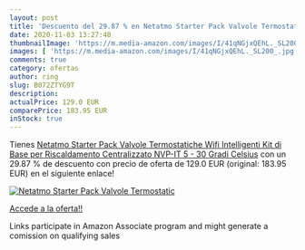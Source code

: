 ```yaml
---
layout: post
title: 'Descuento del 29.87 % en Netatmo Starter Pack Valvole Termostatic'
date: 2020-11-03 13:27:48
thumbnailImage: 'https://m.media-amazon.com/images/I/41qNGjxQEhL._SL200_.jpg'
images: [ 'https://m.media-amazon.com/images/I/41qNGjxQEhL._SL200_.jpg' ]
comments: true
category: ofertas
author: ring
slug: B072ZTYG9T
description:
actualPrice: 129.0 EUR
comparePrice: 183.95 EUR
inStock: true
---
```


Tienes [Netatmo Starter Pack Valvole Termostatiche Wifi Intelligenti  Kit di Base per Riscaldamento Centralizzato  NVP-IT  5 - 30 Gradi Celsius](https://www.amazon.it/dp/B072ZTYG9T/?tag=tolees00-21) con un 29.87 % de descuento con precio de oferta de 129.0 EUR (original: 183.95 EUR) en el siguiente enlace!

[![Netatmo Starter Pack Valvole Termostatic](https://m.media-amazon.com/images/I/41qNGjxQEhL._SL200_.jpg)](https://www.amazon.it/dp/B072ZTYG9T/?tag=tolees00-21)

[Accede a la oferta!!](https://www.amazon.it/dp/B072ZTYG9T/?tag=tolees00-21)

Links participate in Amazon Associate program and might generate a comission on qualifying sales



